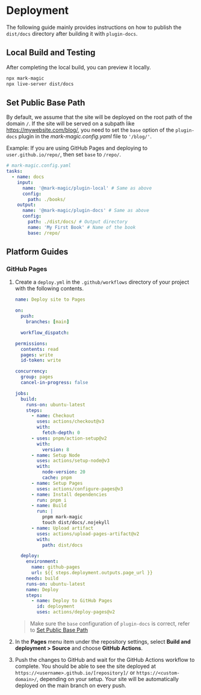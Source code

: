 # Deployment

The following guide mainly provides instructions on how to publish the `dist/docs` directory after building it with `plugin-docs`.

## Local Build and Testing

After completing the local build, you can preview it locally.

```sh
npx mark-magic
npx live-server dist/docs
```

## Set Public Base Path

By default, we assume that the site will be deployed on the root path of the domain `/`. If the site will be served on a subpath like <https://mywebsite.com/blog/>, you need to set the `base` option of the `plugin-docs` plugin in the _mark-magic.config.yaml_ file to `'/blog/'`.

Example: If you are using GitHub Pages and deploying to `user.github.io/repo/`, then set `base` to `/repo/`.

```yaml
# mark-magic.config.yaml
tasks:
  - name: docs
    input:
      name: '@mark-magic/plugin-local' # Same as above
      config:
        path: ./books/
    output:
      name: '@mark-magic/plugin-docs' # Same as above
      config:
        path: ./dist/docs/ # Output directory
        name: 'My First Book' # Name of the book
        base: /repo/
```

## Platform Guides

### GitHub Pages

1.  Create a `deploy.yml` in the `.github/workflows` directory of your project with the following contents.

    ```yml
    name: Deploy site to Pages

    on:
      push:
        branches: [main]

      workflow_dispatch:

    permissions:
      contents: read
      pages: write
      id-token: write

    concurrency:
      group: pages
      cancel-in-progress: false

    jobs:
      build:
        runs-on: ubuntu-latest
        steps:
          - name: Checkout
            uses: actions/checkout@v3
            with:
              fetch-depth: 0
          - uses: pnpm/action-setup@v2
            with:
              version: 8
          - name: Setup Node
            uses: actions/setup-node@v3
            with:
              node-version: 20
              cache: pnpm
          - name: Setup Pages
            uses: actions/configure-pages@v3
          - name: Install dependencies
            run: pnpm i
          - name: Build
            run: |
              pnpm mark-magic
              touch dist/docs/.nojekyll
          - name: Upload artifact
            uses: actions/upload-pages-artifact@v2
            with:
              path: dist/docs

      deploy:
        environment:
          name: github-pages
          url: ${{ steps.deployment.outputs.page_url }}
        needs: build
        runs-on: ubuntu-latest
        name: Deploy
        steps:
          - name: Deploy to GitHub Pages
            id: deployment
            uses: actions/deploy-pages@v2
    ```

    > Make sure the `base` configuration of `plugin-docs` is correct, refer to [Set Public Base Path](#set-public-base-path)

2.  In the **Pages** menu item under the repository settings, select **Build and deployment > Source** and choose **GitHub Actions**.

3.  Push the changes to GitHub and wait for the GitHub Actions workflow to complete. You should be able to see the site deployed at `https://<username>.github.io/[repository]/` or `https://<custom-domain>/`, depending on your setup. Your site will be automatically deployed on the main branch on every push.
